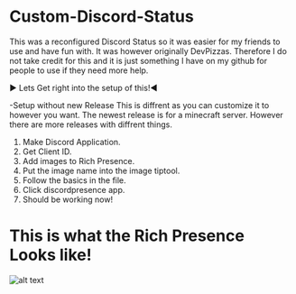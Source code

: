 # Custom-Discord-Status
This was a reconfigured Discord Status so it was easier for my friends to use and have fun with. It was however originally DevPizzas. Therefore I do not take credit for this and it is just something I have on my github for people to use if they need more help.

► Lets Get right into the setup of this!◄

-Setup without new Release
This is diffrent as you can customize it to however you want. The newest release is for a minecraft server. However there are more releases with diffrent things.
1. Make Discord Application.
2. Get Client ID.
3. Add images to Rich Presence.
4. Put the image name into the image tiptool.
5. Follow the basics in the file.
6. Click discordpresence app.
7. Should be working now!

# This is what the Rich Presence Looks like!
![alt text](https://make-america.great-aga.in/f40vrcL25f.png)
